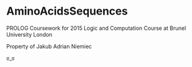 # AminoAcidsSequences
PROLOG Coursework for 2015 Logic and Computation Course at Brunel University London

Property of Jakub Adrian Niemiec

ಠ_ಠ
